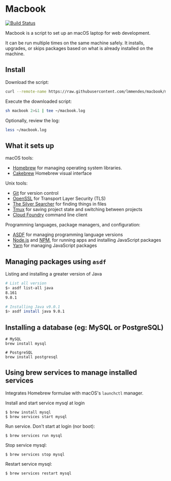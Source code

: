Macbook
========

[![Build Status](https://travis-ci.org/lmmendes/macbook.svg?branch=master)](https://travis-ci.org/lmmendes/macbook)

Macbook is a script to set up an macOS laptop for web development.

It can be run multiple times on the same machine safely.
It installs, upgrades, or skips packages
based on what is already installed on the machine.

## Install ##

Download the script:

```sh
curl --remote-name https://raw.githubusercontent.com/lmmendes/macbook/master/macbook
```

Execute the downloaded script:

```sh
sh macbook 2>&1 | tee ~/macbook.log
```

Optionally, review the log:

```sh
less ~/macbook.log
```

## What it sets up ##

macOS tools:

* [Homebrew] for managing operating system libraries.
* [Cakebrew] Homebrew visual interface

[Homebrew]: http://brew.sh/
[Cakebrew]: https://www.cakebrew.com/

Unix tools:

* [Git] for version control
* [OpenSSL] for Transport Layer Security (TLS)
* [The Silver Searcher] for finding things in files
* [Tmux] for saving project state and switching between projects
* [Cloud Foundry] command line client

[Git]: https://git-scm.com/
[OpenSSL]: https://www.openssl.org/
[The Silver Searcher]: https://github.com/ggreer/the_silver_searcher
[Tmux]: http://tmux.github.io/
[Cloud Foundry]: https://github.com/cloudfoundry/cli

Programming languages, package managers, and configuration:

* [ASDF] for managing programming language versions
* [Node.js] and [NPM], for running apps and installing JavaScript packages
* [Yarn] for managing JavaScript packages

[Node.js]: http://nodejs.org/
[NPM]: https://www.npmjs.org/
[ASDF]: https://github.com/asdf-vm/asdf
[Yarn]: https://yarnpkg.com/en/


## Managing packages using `asdf` ##

Listing and installing a greater version of Java

```sh
# List all version
$> asdf list-all java
8.161
9.0.1

# Installing Java v9.0.1
$> asdf install java 9.0.1
```

## Installing a database (eg: MySQL or PostgreSQL) ##


```
# MySQL
brew install mysql

# PostgreSQL
brew install postgresql
```

Using brew services to manage installed services
---------------------------------------------------

Integrates Homebrew formulae with macOS's `launchctl` manager.

Install and start service mysql at login

```
$ brew install mysql
$ brew services start mysql
```

Run service. Don't start at login (nor boot):

```
$ brew services run mysql
```

Stop service mysql:

```
$ brew services stop mysql
```

Restart service mysql:

```
$ brew services restart mysql
```
